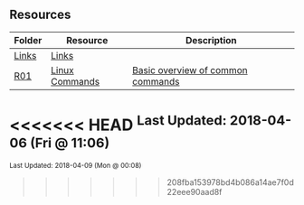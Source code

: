 ## Resources
| Folder | Resource | Description|
 | ------------|------------|------------|
 | [Links](https://github.com/rugbyprof/5373-Internet-Programming/tree/master/Resources/Links) | [ Links](https://github.com/rugbyprof/5373-Internet-Programming/tree/master/Resources/Links) |
 | [R01](https://github.com/rugbyprof/5373-Internet-Programming/tree/master/Resources/R01) | [ Linux Commands ](https://github.com/rugbyprof/5373-Internet-Programming/tree/master/Resources/R01) | [ Basic overview of common commands](https://github.com/rugbyprof/5373-Internet-Programming/tree/master/Resources/R01) |

<<<<<<< HEAD
<sup>Last Updated: 2018-04-06 (Fri @ 11:06)</sup>
=======
<sup>Last Updated: 2018-04-09 (Mon @ 00:08)</sup>
>>>>>>> 208fba153978bd4b086a14ae7f0d22eee90aad8f
